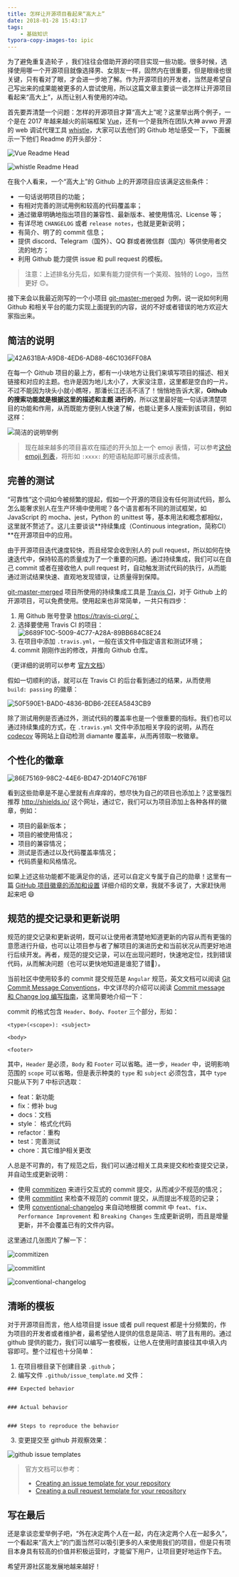 ```yaml
---
title: 怎样让开源项目看起来“高大上”
date: 2018-01-28 15:43:17
tags:
	- 基础知识
typora-copy-images-to: ipic
---
```


为了避免重复造轮子 ，我们往往会借助开源的项目实现一些功能。很多时候，选择使用哪一个开源项目就像选择男、女朋友一样，固然内在很重要，但是眼缘也很关键，只有看对了眼，才会进一步地了解。作为开源项目的开发者，当然是希望自己写出来的成果能被更多的人尝试使用，所以这篇文章主要谈一谈怎样让开源项目看起来“高大上”，从而让别人有使用的冲动。

<!--more-->

首先要弄清楚一个问题：怎样的开源项目才算“高大上”呢？这里举出两个例子，一个是在 2017 年越来越火的前端框架 [Vue](https://Github.com/vuejs/vue)，还有一个是我所在团队大神 avwo 开源的 web 调试代理工具 [whistle](https://Github.com/avwo/whistle)，大家可以去他们的 Github 地址感受一下，下面展示一下他们 Readme 的开头部分：

![Vue Readme Head](https://ws3.sinaimg.cn/large/006tNc79ly1fnwfy38nsgj30q909j0tm.jpg)

![whistle Readme Head](https://ws1.sinaimg.cn/large/006tNc79ly1fnwfyugbpmj30qj0g50ws.jpg)

在我个人看来，一个“高大上”的 Github 上的开源项目应该满足这些条件：

- 一句话说明项目的功能；
- 有相对完善的测试用例和较高的代码覆盖率；
- 通过徽章明确地指出项目的兼容性、最新版本、被使用情况、License 等；
- 有详尽地 `CHANGELOG` 或者 `release notes`，也就是更新说明；
- 有简介、明了的 commit 信息；
- 提供 discord、Telegram（国外）、QQ 群或者微信群（国内）等供使用者交流的地方；
- 利用 Github 能力提供 issue 和 pull request 的模板。


> 注意：上述排名分先后，如果有能力提供有一个美观、独特的 Logo，当然更好 🙃。



接下来会以我最近刚写的一个小项目 [git-master-merged](https://Github.com/elvinn/git-master-merged/) 为例，说一说如何利用 Github 和相关平台的能力实现上面提到的内容，说的不好或者错误的地方欢迎大家指出来。



## 简洁的说明

![42A631BA-A9D8-4ED6-AD88-46C1036FF08A](https://ws4.sinaimg.cn/large/006tNc79ly1fnwiuuxe7sj30sb03nglx.jpg)

在每一个 Github 项目的最上方，都有一小块地方让我们来填写项目的描述、相关链接和对应的主题。也许是因为地儿太小了，大家没注意，这里都是空白的一片。不过不能因为块头小就小瞧呀，那潘长江还活不活了！悄悄地告诉大家，**Github 的搜索功能就是根据这里的描述和主题 进行的**，所以这里最好能一句话讲清楚项目的功能和作用，从而既能方便别人快速了解，也能让更多人搜索到该项目，例如这样：

![简洁的说明举例](https://ws1.sinaimg.cn/large/006tNc79ly1fnwjnh6vcyj30pp0403yy.jpg)

> 现在越来越多的项目喜欢在描述的开头加上一个 emoji 表情，可以参考[这份 emoji 列表](https://gist.Github.com/rxaviers/7360908)，将形如 `:xxxx:` 的短语粘贴即可展示成表情。 

## 完善的测试

“可靠性”这个词如今被频繁的提起，假如一个开源的项目没有任何测试代码，那么怎么能奢求别人在生产环境中使用呢？各个语言都有不同的测试框架，如 JavaScript 的 mocha、jest，Python 的 unittest 等，基本用法和概念都相似，这里就不赘述了。这儿主要谈谈**持续集成（Continuous integration，简称CI）**在开源项目中的应用。

由于开源项目迭代速度较快，而且经常会收到别人的 pull request，所以如何在快速迭代中，保持较高的质量成为了一个重要的问题。通过持续集成，我们可以在自己 commit 或者在接收他人 pull request 时，自动触发测试代码的执行，从而能通过测试结果快速、直观地发现错误，让质量得到保障。

[git-master-merged](https://Github.com/elvinn/git-master-merged/) 项目所使用的持续集成工具是 [Travis CI](https://travis-ci.org/)，对于 Github 上的开源项目，可以免费使用。使用起来也非常简单，一共只有四步：

1. 用 Github 账号登录 https://travis-ci.org/；
2. 选择要使用 Travis CI 的项目：
  ![8689F10C-5009-4C77-A28A-89BB684C8E24](https://ws1.sinaimg.cn/large/006tNc79ly1fnwkxnrw6ij309401ajr8.jpg)
3. 在项目中添加 `.travis.yml`，一般在该文件中指定语言和测试环境；
4. commit 刚刚作出的修改，并推向 Github 仓库。

（更详细的说明可以参考 [官方文档](https://docs.travis-ci.com/user/getting-started)）

假如一切顺利的话，就可以在 Travis CI 的后台看到通过的结果，从而使用 `build: passing` 的徽章：

![50F590E1-BAD0-4836-BDB6-2EEEA5843CB9](https://ws1.sinaimg.cn/large/006tNc79ly1fnwl5fd4kcj30t3099t9w.jpg)

除了测试用例是否通过外，测试代码的覆盖率也是一个很重要的指标。我们也可以通过持续集成的方式，在 `.travis.yml` 文件中添加相关字段的说明，从而在 [codecov](https://codecov.io/) 等网站上自动检测 diamante 覆盖率，从而再领取一枚徽章。

## 个性化的徽章

![86E75169-98C2-44E6-BD47-2D140FC761BF](https://ws2.sinaimg.cn/large/006tNc79ly1fnwlauzkemj30qh05kt9j.jpg)

看到这些勋章是不是心里就有点痒痒的，想尽快为自己的项目也添加上？这里强烈推荐 http://shields.io/ 这个网址，通过它，我们可以为项目添加上各种各样的徽章，例如：

- 项目的最新版本；
- 项目的被使用情况；
- 项目的兼容情况；
- 测试是否通过以及代码覆盖率情况；
- 代码质量和风格情况。

如果上述这些功能都不能满足你的话，还可以自定义专属于自己的勋章！这里有一篇 [GitHub 项目徽章的添加和设置](https://lpd-ios.github.io/2017/05/03/GitHub-Badge-Introduction/) 详细介绍的文章，我就不多说了，大家赶快用起来吧 :smile:

## 规范的提交记录和更新说明

规范的提交记录和更新说明，既可以让使用者清楚地知道更新的内容从而有更强的意愿进行升级，也可以让项目参与者了解项目的演进历史和当前状况从而更好地进行后续开发。再者，规范的提交记录，可以在出现问题时，快速地定位，找到错误代码，从而解决问题（也可以更快地知道是谁犯了错👻）。

当前社区中使用较多的 commit 提交规范是 `Angular` 规范，英文文档可以阅读 [Git Commit Message Conventions](https://docs.google.com/document/d/1QrDFcIiPjSLDn3EL15IJygNPiHORgU1_OOAqWjiDU5Y/edit#heading=h.greljkmo14y0)，中文详尽的介绍可以阅读 [Commit message 和 Change log 编写指南](http://www.ruanyifeng.com/blog/2016/01/commit_message_change_log.html)，这里简要地介绍一下：

commit 的格式包含 `Header`、`Body`、`Footer` 三个部分，形如：

```
<type>(<scope>): <subject>

<body>

<footer>
```

其中，`Header` 是必须，`Body` 和 `Footer` 可以省略。进一步，`Header` 中，说明影响范围的 `scope` 可以省略，但是表示种类的 `type` 和 `subject` 必须包含，其中 `type` 只能从下列 7 中标识选取：

- feat：新功能
- fix：修补 bug
- docs：文档
- style： 格式化代码
- refactor：重构
- test：完善测试
- chore：其它维护相关更改

人总是不可靠的，有了规范之后，我们可以通过相关工具来提交和检查提交记录，并自动生成更新说明：

- 使用 [commitizen](http://commitizen.github.io/cz-cli/) 来进行交互式的 commit 提交，从而减少不规范的情况；
- 使用 [commitlint](http://marionebl.github.io/commitlint/#/) 来检查不规范的 commit 提交，从而提出不规范的记录；
- 使用 [conventional-changelog](https://github.com/conventional-changelog/) 来自动地根据 commit 中 `feat`、`fix`、`Performance Improvement` 和 `Breaking Changes` 生成更新说明，而且是增量更新，并不会覆盖已有的文件内容。


这里通过几张图片了解一下：

![commitizen](https://github.com/commitizen/cz-cli/raw/master/meta/screenshots/add-commit.png)

![commitlint](https://cdn.rawgit.com/marionebl/commitlint/3594397919c6188ce31ccfc94a0113d625d55516/docs/assets/commitlint.svg)

![conventional-changelog](https://ws4.sinaimg.cn/large/006tNc79ly1fnwow60htrj316g0iggpd.jpg)

## 清晰的模板

 对于开源项目而言，他人给项目提 issue 或者 pull request 都是十分频繁的，作为项目的开发者或者维护者，最希望他人提供的信息是简洁、明了且有用的。通过 github 提供的能力，我们可以编写一套模板，让他人在使用时直接往其中填入内容即可。整个过程也十分简单：

1. 在项目根目录下创建目录 `.github`；
2. 编写文件 `.github/issue_template.md` 文件：
```
### Expected behavior


### Actual behavior


### Steps to reproduce the behavior
```
3. 变更提交至 github 并观察效果：


![github issue templates](https://ws4.sinaimg.cn/large/006tNc79ly1fnwp4lt8xdj314a0r0ade.jpg)

> 官方文档可以参考：
>
> - [Creating an issue template for your repository](https://help.github.com/articles/creating-an-issue-template-for-your-repository/)
> - [Creating a pull request template for your repository](https://help.github.com/articles/creating-a-pull-request-template-for-your-repository/)

## 写在最后

还是拿谈恋爱举例子吧，“外在决定两个人在一起，内在决定两个人在一起多久”，一个看起来“高大上”的门面当然可以吸引更多的人来使用我们的项目，但是只有项目本身具有较高的价值并积极运营时，才能留下用户，让项目更好地运作下去。

希望开源社区能发展地越来越好！

  